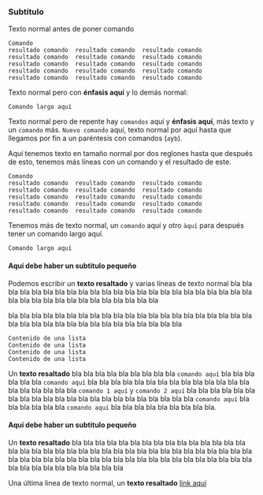 ### Subtitulo

Texto normal antes de poner comando

```
Comando
resultado comando  resultado comando  resultado comando
resultado comando  resultado comando  resultado comando
resultado comando  resultado comando  resultado comando
resultado comando  resultado comando  resultado comando
resultado comando  resultado comando  resultado comando
```

Texto normal pero con **énfasis aquí** y lo demás normal:

```
Comando largo aquí
```

Texto normal pero de repente hay `comandos` aquí y **énfasis aquí**,
más texto y un `comando` más. `Nuevo comando` aquí, texto normal por
aquí hasta que llegamos por fin a un paréntesis con comandos (`a`y`b`).

Aquí tenemos texto en tamaño normal por dos reglones hasta que después
de esto, tenemos más líneas con un comando y el resultado de este.

```
Comando
resultado comando  resultado comando  resultado comando
resultado comando  resultado comando  resultado comando
resultado comando  resultado comando  resultado comando
resultado comando  resultado comando  resultado comando
resultado comando  resultado comando  resultado comando
```

Tenemos más de texto normal, un `comando` aquí y otro `àquí` para después tener
un comando largo aquí.

```
Comando largo aquí
```

#### Aquí debe haber un subtitulo pequeño

Podemos escribir un **texto resaltado** y varias líneas de texto normal
bla bla bla bla bla bla bla bla bla bla bla bla bla bla bla bla bla bla
bla bla bla bla bla bla bla bla bla bla bla bla bla bla bla bla bla bla

bla bla bla bla bla bla bla bla bla bla bla bla bla bla bla bla bla bla
bla bla bla bla bla bla bla bla bla bla bla bla bla bla bla bla bla bla

```
Contenido de una lista
Contenido de una lista
Contenido de una lista
Contenido de una lista
```

Un **texto resaltado** bla bla bla bla bla bla bla bla bla `comando aquí`
bla bla bla bla bla bla `comando aquí` bla bla bla bla bla bla bla bla bla
bla bla bla bla bla bla bla bla bla bla bla `comando 1 aquí` y `comando 2 aquí`
bla bla bla bla bla bla bla bla bla bla bla bla bla bla bla bla bla bla
bla bla bla bla `comando aquí` bla bla bla bla bla bla `comando aquí` bla bla
bla bla bla bla bla bla bla.

#### Aquí debe haber un subtitulo pequeño

Un **texto resaltado** bla bla bla bla bla bla bla bla bla bla bla bla bla
bla bla bla bla bla bla bla bla bla bla bla bla bla bla bla bla bla bla
bla bla bla bla bla bla bla bla bla bla bla bla bla bla bla bla bla bla
bla bla bla bla bla bla bla bla bla bla bla bla bla bla bla bla bla bla

Una última linea de texto normal, un **texto resaltado** [link aquí](https://www.google.com "Google's Homepage")
